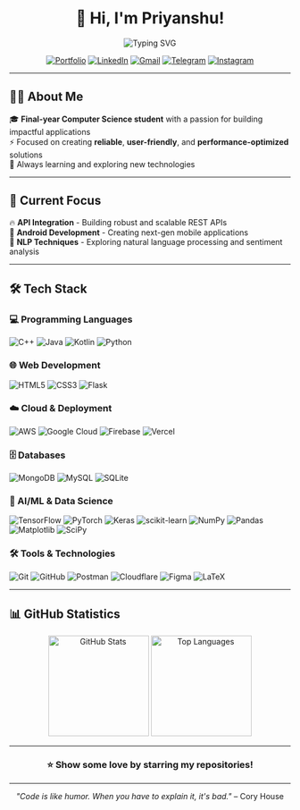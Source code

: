 <div align="center">
  
# 👋 Hi, I'm Priyanshu!

<img src="https://readme-typing-svg.demolab.com?font=Fira+Code&pause=1000&color=F7F7F7&center=true&vCenter=true&width=600&lines=Building+scalable+APIs+one+endpoint+at+a+time+%F0%9F%9A%80;Debugging+is+like+being+a+detective+%F0%9F%94%8D;Turning+coffee+into+code+since+forever+%E2%98%95;Creating+Android+apps+that+users+love+%F0%9F%93%B1" alt="Typing SVG" />

[![Portfolio](https://img.shields.io/badge/Portfolio-FF5722?style=for-the-badge&logo=todoist&logoColor=white)](https://ppriyanshu26.online)
[![LinkedIn](https://img.shields.io/badge/LinkedIn-0077B5?style=for-the-badge&logo=linkedin&logoColor=white)](https://linkedin.com/in/ppriyanshu26)
[![Gmail](https://img.shields.io/badge/Gmail-D14836?style=for-the-badge&logo=gmail&logoColor=white)](mailto:priyampriyanshu1126@gmail.com)
[![Telegram](https://img.shields.io/badge/Telegram-2CA5E0?style=for-the-badge&logo=telegram&logoColor=white)](https://t.me/ppriyanshu26)
[![Instagram](https://img.shields.io/badge/Instagram-E4405F?style=for-the-badge&logo=instagram&logoColor=white)](https://instagram.com/ppriyanshu26_)

</div>

---

## 🙋‍♂️ About Me

🎓 **Final-year Computer Science student** with a passion for building impactful applications  
⚡ Focused on creating **reliable**, **user-friendly**, and **performance-optimized** solutions  
🌱 Always learning and exploring new technologies  

---

## 🎯 Current Focus

🔥 **API Integration** - Building robust and scalable REST APIs  
📱 **Android Development** - Creating next-gen mobile applications  
🤖 **NLP Techniques** - Exploring natural language processing and sentiment analysis  

---

## 🛠️ Tech Stack

### 💻 Programming Languages
![C++](https://img.shields.io/badge/C++-%2300599C.svg?style=flat&logo=c%2B%2B&logoColor=white)
![Java](https://img.shields.io/badge/Java-%23ED8B00.svg?style=flat&logo=openjdk&logoColor=white)
![Kotlin](https://img.shields.io/badge/Kotlin-%237F52FF.svg?style=flat&logo=kotlin&logoColor=white)
![Python](https://img.shields.io/badge/Python-3776AB?style=flat&logo=python&logoColor=white)

### 🌐 Web Development
![HTML5](https://img.shields.io/badge/HTML5-%23E34F26.svg?style=flat&logo=html5&logoColor=white)
![CSS3](https://img.shields.io/badge/CSS3-%231572B6.svg?style=flat&logo=css3&logoColor=white)
![Flask](https://img.shields.io/badge/Flask-%23000.svg?style=flat&logo=flask&logoColor=white)

### ☁️ Cloud & Deployment
![AWS](https://img.shields.io/badge/AWS-%23FF9900.svg?style=flat&logo=amazon-aws&logoColor=white)
![Google Cloud](https://img.shields.io/badge/Google_Cloud-%234285F4.svg?style=flat&logo=google-cloud&logoColor=white)
![Firebase](https://img.shields.io/badge/Firebase-%23039BE5.svg?style=flat&logo=firebase&logoColor=white)
![Vercel](https://img.shields.io/badge/Vercel-%23000000.svg?style=flat&logo=vercel&logoColor=white)

### 🗄️ Databases
![MongoDB](https://img.shields.io/badge/MongoDB-%234ea94b.svg?style=flat&logo=mongodb&logoColor=white)
![MySQL](https://img.shields.io/badge/MySQL-4479A1.svg?style=flat&logo=mysql&logoColor=white)
![SQLite](https://img.shields.io/badge/SQLite-%2307405e.svg?style=flat&logo=sqlite&logoColor=white)

### 🤖 AI/ML & Data Science
![TensorFlow](https://img.shields.io/badge/TensorFlow-%23FF6F00.svg?style=flat&logo=TensorFlow&logoColor=white)
![PyTorch](https://img.shields.io/badge/PyTorch-%23EE4C2C.svg?style=flat&logo=PyTorch&logoColor=white)
![Keras](https://img.shields.io/badge/Keras-%23D00000.svg?style=flat&logo=Keras&logoColor=white)
![scikit-learn](https://img.shields.io/badge/scikit--learn-%23F7931E.svg?style=flat&logo=scikit-learn&logoColor=white)
![NumPy](https://img.shields.io/badge/NumPy-%23013243.svg?style=flat&logo=numpy&logoColor=white)
![Pandas](https://img.shields.io/badge/Pandas-%23150458.svg?style=flat&logo=pandas&logoColor=white)
![Matplotlib](https://img.shields.io/badge/Matplotlib-%23ffffff.svg?style=flat&logo=plotly&logoColor=black)
![SciPy](https://img.shields.io/badge/SciPy-%230C55A5.svg?style=flat&logo=scipy&logoColor=white)

### 🛠️ Tools & Technologies
![Git](https://img.shields.io/badge/Git-%23F05033.svg?style=flat&logo=git&logoColor=white)
![GitHub](https://img.shields.io/badge/GitHub-%23121011.svg?style=flat&logo=github&logoColor=white)
![Postman](https://img.shields.io/badge/Postman-FF6C37?style=flat&logo=postman&logoColor=white)
![Cloudflare](https://img.shields.io/badge/Cloudflare-F38020?style=flat&logo=cloudflare&logoColor=white)
![Figma](https://img.shields.io/badge/Figma-%23F24E1E.svg?style=flat&logo=figma&logoColor=white)
![LaTeX](https://img.shields.io/badge/LaTeX-%23008080.svg?style=flat&logo=latex&logoColor=white)

---

## 📊 GitHub Statistics

<div align="center">

<img src="https://github-readme-stats.vercel.app/api?username=ppriyanshu26&theme=tokyonight&hide_border=true&include_all_commits=true&count_private=true" alt="GitHub Stats" height="180em" />

<img src="https://github-readme-stats.vercel.app/api/top-langs/?username=ppriyanshu26&theme=tokyonight&hide_border=true&include_all_commits=true&count_private=true&layout=compact" alt="Top Languages" height="180em" />

</div>

---

<div align="center">

### ⭐ Show some love by starring my repositories!

</div>

---

<div align="center">
  
*"Code is like humor. When you have to explain it, it's bad."* – Cory House

</div>
